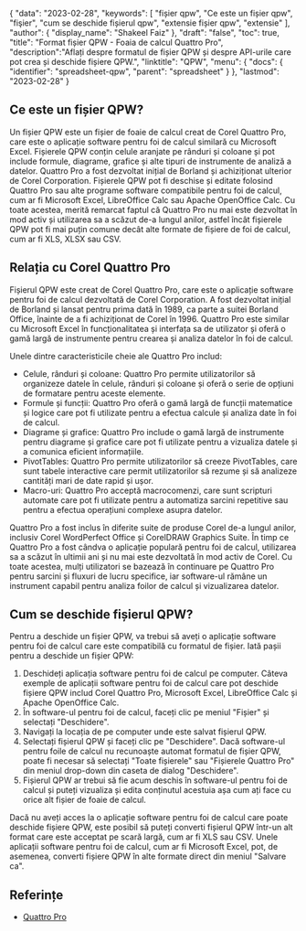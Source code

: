 {
"data": "2023-02-28",
  "keywords": [
"fișier qpw",
"Ce este un fișier qpw",
"fişier",
"cum se deschide fișierul qpw",
"extensie fișier qpw",
"extensie"
],
  "author": {
"display_name": "Shakeel Faiz"
},
"draft": "false",
"toc": true,
"title": "Format fișier QPW - Foaia de calcul Quattro Pro",
  "description":"Aflați despre formatul de fișier QPW și despre API-urile care pot crea și deschide fișiere QPW.",
"linktitle": "QPW",
  "menu": {
    "docs": {
      "identifier": "spreadsheet-qpw",
      "parent": "spreadsheet"
}
},
"lastmod": "2023-02-28"
}

## Ce este un fișier QPW?

Un fișier QPW este un fișier de foaie de calcul creat de Corel Quattro Pro, care este o aplicație software pentru foi de calcul similară cu Microsoft Excel. Fișierele QPW conțin celule aranjate pe rânduri și coloane și pot include formule, diagrame, grafice și alte tipuri de instrumente de analiză a datelor. Quattro Pro a fost dezvoltat inițial de Borland și achiziționat ulterior de Corel Corporation. Fișierele QPW pot fi deschise și editate folosind Quattro Pro sau alte programe software compatibile pentru foi de calcul, cum ar fi Microsoft Excel, LibreOffice Calc sau Apache OpenOffice Calc. Cu toate acestea, merită remarcat faptul că Quattro Pro nu mai este dezvoltat în mod activ și utilizarea sa a scăzut de-a lungul anilor, astfel încât fișierele QPW pot fi mai puțin comune decât alte formate de fișiere de foi de calcul, cum ar fi XLS, XLSX sau CSV.

## Relația cu Corel Quattro Pro

Fișierul QPW este creat de Corel Quattro Pro, care este o aplicație software pentru foi de calcul dezvoltată de Corel Corporation. A fost dezvoltat inițial de Borland și lansat pentru prima dată în 1989, ca parte a suitei Borland Office, înainte de a fi achiziționat de Corel în 1996. Quattro Pro este similar cu Microsoft Excel în funcționalitatea și interfața sa de utilizator și oferă o gamă largă de instrumente pentru crearea și analiza datelor în foi de calcul.

Unele dintre caracteristicile cheie ale Quattro Pro includ:

- Celule, rânduri și coloane: Quattro Pro permite utilizatorilor să organizeze datele în celule, rânduri și coloane și oferă o serie de opțiuni de formatare pentru aceste elemente.
- Formule și funcții: Quattro Pro oferă o gamă largă de funcții matematice și logice care pot fi utilizate pentru a efectua calcule și analiza date în foi de calcul.
- Diagrame și grafice: Quattro Pro include o gamă largă de instrumente pentru diagrame și grafice care pot fi utilizate pentru a vizualiza datele și a comunica eficient informațiile.
- PivotTables: Quattro Pro permite utilizatorilor să creeze PivotTables, care sunt tabele interactive care permit utilizatorilor să rezume și să analizeze cantități mari de date rapid și ușor.
- Macro-uri: Quattro Pro acceptă macrocomenzi, care sunt scripturi automate care pot fi utilizate pentru a automatiza sarcini repetitive sau pentru a efectua operațiuni complexe asupra datelor.

Quattro Pro a fost inclus în diferite suite de produse Corel de-a lungul anilor, inclusiv Corel WordPerfect Office și CorelDRAW Graphics Suite. În timp ce Quattro Pro a fost cândva o aplicație populară pentru foi de calcul, utilizarea sa a scăzut în ultimii ani și nu mai este dezvoltată în mod activ de Corel. Cu toate acestea, mulți utilizatori se bazează în continuare pe Quattro Pro pentru sarcini și fluxuri de lucru specifice, iar software-ul rămâne un instrument capabil pentru analiza foilor de calcul și vizualizarea datelor.

## Cum se deschide fișierul QPW?

Pentru a deschide un fișier QPW, va trebui să aveți o aplicație software pentru foi de calcul care este compatibilă cu formatul de fișier. Iată pașii pentru a deschide un fișier QPW:

1. Deschideți aplicația software pentru foi de calcul pe computer. Câteva exemple de aplicații software pentru foi de calcul care pot deschide fișiere QPW includ Corel Quattro Pro, Microsoft Excel, LibreOffice Calc și Apache OpenOffice Calc.
2. În software-ul pentru foi de calcul, faceți clic pe meniul "Fișier" și selectați "Deschidere".
3. Navigați la locația de pe computer unde este salvat fișierul QPW.
4. Selectați fișierul QPW și faceți clic pe "Deschidere". Dacă software-ul pentru foile de calcul nu recunoaște automat formatul de fișier QPW, poate fi necesar să selectați "Toate fișierele" sau "Fișierele Quattro Pro" din meniul drop-down din caseta de dialog "Deschidere".
5. Fișierul QPW ar trebui să fie acum deschis în software-ul pentru foi de calcul și puteți vizualiza și edita conținutul acestuia așa cum ați face cu orice alt fișier de foaie de calcul.

Dacă nu aveți acces la o aplicație software pentru foi de calcul care poate deschide fișiere QPW, este posibil să puteți converti fișierul QPW într-un alt format care este acceptat pe scară largă, cum ar fi XLS sau CSV. Unele aplicații software pentru foi de calcul, cum ar fi Microsoft Excel, pot, de asemenea, converti fișiere QPW în alte formate direct din meniul "Salvare ca".

## Referințe
* [Quattro Pro](https://en.wikipedia.org/wiki/Quattro_Pro)
